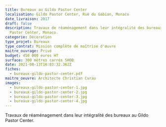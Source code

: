```yaml
---
title: Bureaux au Gildo Pastor Center
localisation: Gildo Pastor Center, Rue du Gabian, Monaco
date_livraison: 2017
draft: false
description: Travaux de réaménagement dans leur intégralité des bureaux au Gildo
  Pastor Center, Monaco.
categorie: Décoration
type_projet: Bureaux
type_contrat: Mission complète de maîtrise d'œuvre
maitre_ouvrage: Privé
budget: 450 000 euros HT
surface: 300 mètres carrés SHOB
date: 2021-08-13T16:03:32.362Z
fiches:
  - bureaux-gildo-pastor-center.pdf
maitre_oeuvre: Architecte Christian Curau
images:
  - bureaux-gildo-pastor-center-1.jpg
  - bureaux-gildo-pastor-center-2.jpg
  - bureaux-gildo-pastor-center-3.jpg
  - bureaux-gildo-pastor-center-4.jpg
---
```

Travaux de réaménagement dans leur intégralité des bureaux au Gildo Pastor Center.